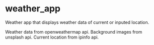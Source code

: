 # weather_app

Weather app that displays weather data of current or inputed location.

Weather data from openweathermap api.
Background images from unsplash api.
Current location from ipinfo api.